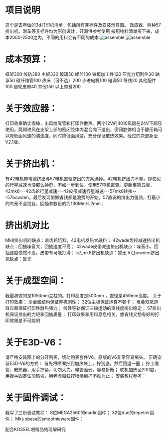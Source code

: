 ﻿# 项目说明
这个是去年做的3d打印机清单，包括所有非标件及安装示意图。
效应器、两种57挤出机、滑车等非标件均为原创设计，开源供参考使用
按照物料清单买下来，成本2000-2500之内。不同的用料会有不同的成本
![assemble](/安装示意图/IMG_20160110_181416.jpg)
![assemble](/打印效果图/74bd02486fe1447b.jpg)
# 成本预算：
框架300
线轨380
主板330
玻璃50
螺丝100
铁板加工件120
亚克力切割件30
轴承50
碳纤维管100
热床（可不选）200
步进电机100
电源50
导线20
其他配件100
齿轮皮带40
其他150
以上邮费200


# 关于效应器：
打印效果确实很棒，出风给喉管和打印件散热。两个12V的4010风扇在24V下超压使用。两侧进风在支架上部的密闭腔体内混合向下送出，密闭腔体相当于静压箱可以降低面风速的湍流度，同时降低面风速。充分保证散热效果。经过四次更新至V2.1版。

# 关于挤出机：
有42电机带韦德挤出与57电机直驱挤出的方案选择。42电机挤出力不够。即使买的行星减速也没那么神奇，不如一步到位，使用57电机直驱。更新至第五版，42mk8---42齿轮行星减速---42皮带减速行星减速---57mk8转接---57bowden。最后发现偷懒省钱都是浪费的开始。57直驱的挤出力强劲，打最小的鸟笼不会拉丝，回抽参数设的为130Mm/s 7mm；

# 挤出机对比
Mk8挤出机的缺点：直齿轮坑料，42电机发热大融料；
42wade齿轮减速挤出机缺点：回抽噪音大，回抽速度不高；
42wade皮带减速挤出机缺点：噪音小，回抽速度依然不高，皮带有可能打滑；
57_mk8挤出机缺点：暂无
57_bowden挤出机缺点：暂无

# 关于成型空间：
我最初做的是1050mm立柱的。打印高度是500mm ，直径是450mm高度。
关于打印效果：
全金属结构保证整机刚性；
32位主板保证运算不顿卡；
堆叠双凤道效应器保证打印件散热强力；
线性导轨保证三轴运动的直线度挤出稳定；
57挤出机保证挤出的力矩和回抽质量；
打印效果和用料息息相关。想省钱又想有好的打印效果是不可能的

# 关于E3D-V6：
请严格安装图上的分开购买，切勿购买套件V6。原版的V6非常容易堵头。
正确安装E3D-V6的方式：
首先将喷嘴拧到加热块上，拧到底，然后回退一圈；
拧上喉管、散热器，用手拧紧，切勿大力，喉管脆弱。容易折断；
联机加热至200度，用扳手固定住加热块，用老虎钳狂拧喷嘴到拧不动为止；
安装教程[参考](http://wiki.e3d-online.com/wiki/E3D-v6_Assembly)：

# 关于固件调试：
我写了三份调试教程：
8位MEGA2560的marlin固件；
32位due的repetier固件；
Mks sbase的smoothieware固件；

配合KOSSEL吧精品帖理解研究




